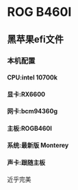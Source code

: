 # ROG B460I
## 黑苹果efi文件
### 本机配置
#### CPU:intel 10700k
#### 显卡:RX6600
#### 网卡:bcm94360g
#### 主板:ROGB460I
#### 系统:最新版 Monterey
#### 声卡:跟随主板

近乎完美
